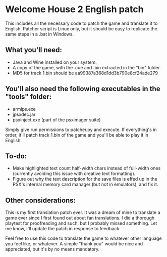 # Welcome House 2 English patch

This includes all the necessary code to patch the game and translate it to English.
Patcher script is Linux only, but it should be easy to replicate the same steps in a .bat in Windows.

## What you'll need:

*	Java and Wine installed on your system.
*	A copy of the game, with the .cue and .bin extracted in the "bin" folder.
*	MD5 for track 1.bin should be aa99387a368d1dd3b790e8cf24ade279

##	You'll also need the following executables in the "tools" folder:
*	armips.exe
*	jpsxdec.jar
*	psxinject.exe (part of the psximager suite)

Simply give run permissions to patcher.py and execute. If everything's in order, it'll patch track 1.bin of the game and you'll be able to play it in English.

##	To-do:
*	Make highlighted text count half-width chars instead of full-width ones (currently avoiding this issue with creative text formatting).
*	Figure out why the text description for the save files is effed up in the PSX's internal memory card manager (but not in emulators), and fix it.

##	Other considerations:

This is my first translation patch ever. It was a dream of mine to translate a game ever since I first found out about fan translations. I did a thorough playtest for proofreading and such, but I probably missed something. Let me know, I'll update the patch in response to feedback.

Feel free to use this code to translate the game to whatever other language you feel like, or whatever. A simple "thank you" would be nice and appreciated, but it's by no means mandatory.
